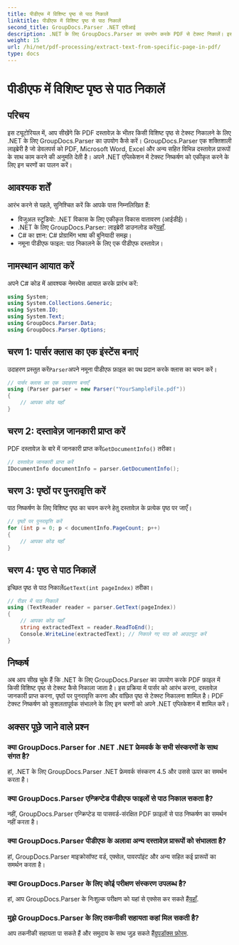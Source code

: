```yaml
---
title: पीडीएफ में विशिष्ट पृष्ठ से पाठ निकालें
linktitle: पीडीएफ में विशिष्ट पृष्ठ से पाठ निकालें
second_title: GroupDocs.Parser .NET एपीआई
description: .NET के लिए GroupDocs.Parser का उपयोग करके PDF से टेक्स्ट निकालें। इस शक्तिशाली लाइब्रेरी के साथ विशिष्ट पृष्ठ सामग्री को आसानी से पुनः प्राप्त करें।
weight: 15
url: /hi/net/pdf-processing/extract-text-from-specific-page-in-pdf/
type: docs
---
```

# पीडीएफ में विशिष्ट पृष्ठ से पाठ निकालें

## परिचय
इस ट्यूटोरियल में, आप सीखेंगे कि PDF दस्तावेज़ के भीतर किसी विशिष्ट पृष्ठ से टेक्स्ट निकालने के लिए .NET के लिए GroupDocs.Parser का उपयोग कैसे करें। GroupDocs.Parser एक शक्तिशाली लाइब्रेरी है जो डेवलपर्स को PDF, Microsoft Word, Excel और अन्य सहित विभिन्न दस्तावेज़ प्रारूपों के साथ काम करने की अनुमति देती है। अपने .NET एप्लिकेशन में टेक्स्ट निष्कर्षण को एकीकृत करने के लिए इन चरणों का पालन करें।
## आवश्यक शर्तें
आरंभ करने से पहले, सुनिश्चित करें कि आपके पास निम्नलिखित हैं:
- विजुअल स्टूडियो: .NET विकास के लिए एकीकृत विकास वातावरण (आईडीई)।
-  .NET के लिए GroupDocs.Parser: लाइब्रेरी डाउनलोड करें[यहाँ](https://releases.groupdocs.com/parser/net/).
- C# का ज्ञान: C# प्रोग्रामिंग भाषा की बुनियादी समझ।
- नमूना पीडीएफ फाइल: पाठ निकालने के लिए एक पीडीएफ दस्तावेज़।

## नामस्थान आयात करें
अपने C# कोड में आवश्यक नेमस्पेस आयात करके प्रारंभ करें:
```csharp
using System;
using System.Collections.Generic;
using System.IO;
using System.Text;
using GroupDocs.Parser.Data;
using GroupDocs.Parser.Options;
```
## चरण 1: पार्सर क्लास का एक इंस्टेंस बनाएं
 उदाहरण प्रस्तुत करें`Parser`अपने नमूना पीडीएफ फ़ाइल का पथ प्रदान करके क्लास का चयन करें।
```csharp
// पार्सर क्लास का एक उदाहरण बनाएँ
using (Parser parser = new Parser("YourSampleFile.pdf"))
{
    // आपका कोड यहाँ
}
```
## चरण 2: दस्तावेज़ जानकारी प्राप्त करें
 PDF दस्तावेज़ के बारे में जानकारी प्राप्त करें`GetDocumentInfo()` तरीका।
```csharp
// दस्तावेज़ जानकारी प्राप्त करें
IDocumentInfo documentInfo = parser.GetDocumentInfo();
```
## चरण 3: पृष्ठों पर पुनरावृत्ति करें
पाठ निष्कर्षण के लिए विशिष्ट पृष्ठ का चयन करने हेतु दस्तावेज़ के प्रत्येक पृष्ठ पर जाएँ।
```csharp
// पृष्ठों पर पुनरावृत्ति करें
for (int p = 0; p < documentInfo.PageCount; p++)
{
    // आपका कोड यहाँ
}
```
## चरण 4: पृष्ठ से पाठ निकालें
 इच्छित पृष्ठ से पाठ निकालें`GetText(int pageIndex)` तरीका।
```csharp
// रीडर में पाठ निकालें
using (TextReader reader = parser.GetText(pageIndex))
{
    // आपका कोड यहाँ
    string extractedText = reader.ReadToEnd();
    Console.WriteLine(extractedText); // निकाले गए पाठ को आउटपुट करें
}
```

## निष्कर्ष
अब आप सीख चुके हैं कि .NET के लिए GroupDocs.Parser का उपयोग करके PDF फ़ाइल में किसी विशिष्ट पृष्ठ से टेक्स्ट कैसे निकाला जाता है। इस प्रक्रिया में पार्सर को आरंभ करना, दस्तावेज़ जानकारी प्राप्त करना, पृष्ठों पर पुनरावृत्ति करना और वांछित पृष्ठ से टेक्स्ट निकालना शामिल है। PDF टेक्स्ट निष्कर्षण को कुशलतापूर्वक संभालने के लिए इन चरणों को अपने .NET एप्लिकेशन में शामिल करें।

## अक्सर पूछे जाने वाले प्रश्न
### क्या GroupDocs.Parser for .NET .NET फ्रेमवर्क के सभी संस्करणों के साथ संगत है?
हां, .NET के लिए GroupDocs.Parser .NET फ्रेमवर्क संस्करण 4.5 और उससे ऊपर का समर्थन करता है।
### क्या GroupDocs.Parser एन्क्रिप्टेड पीडीएफ फाइलों से पाठ निकाल सकता है?
नहीं, GroupDocs.Parser एन्क्रिप्टेड या पासवर्ड-संरक्षित PDF फ़ाइलों से पाठ निष्कर्षण का समर्थन नहीं करता है।
### क्या GroupDocs.Parser पीडीएफ के अलावा अन्य दस्तावेज़ प्रारूपों को संभालता है?
हां, GroupDocs.Parser माइक्रोसॉफ्ट वर्ड, एक्सेल, पावरपॉइंट और अन्य सहित कई प्रारूपों का समर्थन करता है।
### क्या GroupDocs.Parser के लिए कोई परीक्षण संस्करण उपलब्ध है?
 हां, आप GroupDocs.Parser के निःशुल्क परीक्षण को यहां से एक्सेस कर सकते हैं[यहाँ](https://releases.groupdocs.com/).
### मुझे GroupDocs.Parser के लिए तकनीकी सहायता कहां मिल सकती है?
 आप तकनीकी सहायता पा सकते हैं और समुदाय के साथ जुड़ सकते हैं[ग्रुपडॉक्स फ़ोरम](https://forum.groupdocs.com/c/parser/17).